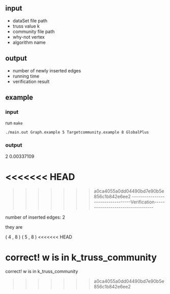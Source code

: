 ## input
- dataSet file path
- truss value k
- community file path
- why-not vertex
- algorithm name
## output
- number of newly inserted edges
- running time
- verification result
## example
### input

run  `make`

`./main.out Graph.example 5 Targetcommunity.example 8 GlobalPlus`
### output
2 0.00337109

<<<<<<< HEAD
=======

>>>>>>> a0ca4055a0dd04490bd7e90b5e856c1b842e6ee2
----------------------------------Verification----------------------------------

number of inserted edges: 2

they are 

 ( 4 , 8 ) 
 ( 5 , 8 ) 
<<<<<<< HEAD

correct! w is in k_truss_community
=======
 
correct! w is in k_truss_community
>>>>>>> a0ca4055a0dd04490bd7e90b5e856c1b842e6ee2

